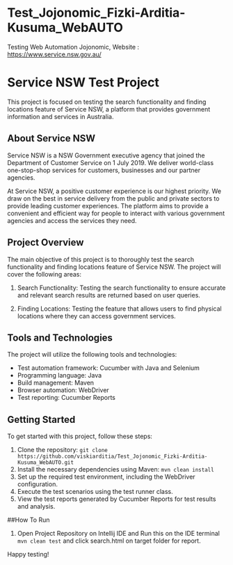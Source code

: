 # Test_Jojonomic_Fizki-Arditia-Kusuma_WebAUTO
Testing Web Automation Jojonomic, Website : https://www.service.nsw.gov.au/
</br>
# Service NSW Test Project

This project is focused on testing the search functionality and finding locations feature of Service NSW, a platform that provides government information and services in Australia.

## About Service NSW

Service NSW is a NSW Government executive agency that joined the Department of Customer Service on 1 July 2019. We deliver world-class one-stop-shop services for customers, businesses and our partner agencies. 

At Service NSW, a positive customer experience is our highest priority. We draw on the best in service delivery from the public and private sectors to provide leading customer experiences. The platform aims to provide a convenient and efficient way for people to interact with various government agencies and access the services they need.

## Project Overview

The main objective of this project is to thoroughly test the search functionality and finding locations feature of Service NSW. The project will cover the following areas:

1. Search Functionality: Testing the search functionality to ensure accurate and relevant search results are returned based on user queries. 

2. Finding Locations: Testing the feature that allows users to find physical locations where they can access government services. 

## Tools and Technologies

The project will utilize the following tools and technologies:

- Test automation framework: Cucumber with Java and Selenium
- Programming language: Java
- Build management: Maven
- Browser automation: WebDriver
- Test reporting: Cucumber Reports

## Getting Started

To get started with this project, follow these steps:

1. Clone the repository: `git clone https://github.com/viskiarditia/Test_Jojonomic_Fizki-Arditia-Kusuma_WebAUTO.git`
2. Install the necessary dependencies using Maven: `mvn clean install`
3. Set up the required test environment, including the WebDriver configuration.
4. Execute the test scenarios using the test runner class.
5. View the test reports generated by Cucumber Reports for test results and analysis.

##How To Run
1. Open Project Repository on Intellij IDE and Run this on the IDE terminal
   `mvn clean test` and click search.html on target folder for report. 

Happy testing!
